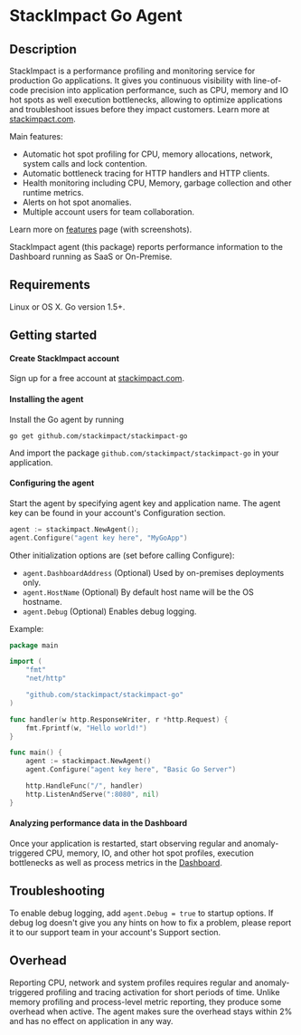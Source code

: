 # StackImpact Go Agent

## Description

StackImpact is a performance profiling and monitoring service for production Go applications. It gives you continuous visibility with line-of-code precision into application performance, such as CPU, memory and IO hot spots as well execution bottlenecks, allowing to optimize applications and troubleshoot issues before they impact customers. Learn more at [stackimpact.com](https://stackimpact.com/).

Main features:

* Automatic hot spot profiling for CPU, memory allocations, network, system calls and lock contention.
* Automatic bottleneck tracing for HTTP handlers and HTTP clients.
* Health monitoring including CPU, Memory, garbage collection and other runtime metrics.
* Alerts on hot spot anomalies.
* Multiple account users for team collaboration.

Learn more on [features](https://stackimpact.com/features/) page (with screenshots).


StackImpact agent (this package) reports performance information to the Dashboard running as SaaS or On-Premise.


## Requirements

Linux or OS X. Go version 1.5+.


## Getting started

#### Create StackImpact account

Sign up for a free account at [stackimpact.com](https://stackimpact.com/).


#### Installing the agent

Install the Go agent by running

```
go get github.com/stackimpact/stackimpact-go
```

And import the package `github.com/stackimpact/stackimpact-go` in your application.


#### Configuring the agent

Start the agent by specifying agent key and application name. The agent key can be found in your account's Configuration section.

```go
agent := stackimpact.NewAgent();
agent.Configure("agent key here", "MyGoApp")
```

Other initialization options are (set before calling Configure):
* `agent.DashboardAddress` (Optional) Used by on-premises deployments only.
* `agent.HostName` (Optional) By default host name will be the OS hostname.
* `agent.Debug` (Optional) Enables debug logging.


Example:

```go
package main

import (
  	"fmt"
  	"net/http"

  	"github.com/stackimpact/stackimpact-go"
)

func handler(w http.ResponseWriter, r *http.Request) {
  	fmt.Fprintf(w, "Hello world!")
}

func main() {
  	agent := stackimpact.NewAgent()
  	agent.Configure("agent key here", "Basic Go Server")

  	http.HandleFunc("/", handler)
    http.ListenAndServe(":8080", nil)
}
```


#### Analyzing performance data in the Dashboard

Once your application is restarted, start observing regular and anomaly-triggered CPU, memory, IO, and other hot spot profiles, execution bottlenecks as well as process metrics in the [Dashboard](https://dashboard.stackimpact.com/).


## Troubleshooting

To enable debug logging, add `agent.Debug = true` to startup options. If debug log doesn't give you any hints on how to fix a problem, please report it to our support team in your account's Support section.


## Overhead
Reporting CPU, network and system profiles requires regular and anomaly-triggered profiling and tracing activation for short periods of time. Unlike memory profiling and process-level metric reporting, they produce some overhead when active. The agent makes sure the overhead stays within 2% and has no effect on application in any way.
